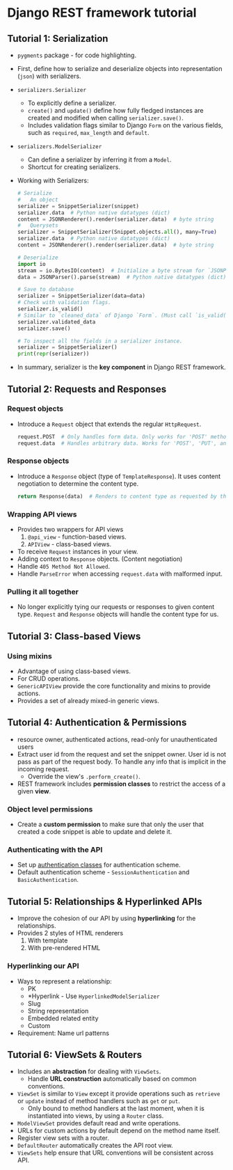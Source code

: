 # Django REST framework tutorial

## Tutorial 1: Serialization

- `pygments` package - for code highlighting.
- First, define how to serialize and deserialize objects into representation (`json`) with serializers.
- `serializers.Serializer`
  - To explicitly define a serializer.
  - `create()` and `update()` define how fully fledged instances are created and modified when calling `serializer.save()`.
  - Includes validation flags similar to Django `Form` on the various fields, such as `required`, `max_length` and `default`.
- `serializers.ModelSerializer`
  - Can define a serializer by inferring it from a `Model`.
  - Shortcut for creating serializers.
- Working with Serializers:

  ```py
  # Serialize
  #   An object
  serializer = SnippetSerializer(snippet)
  serializer.data  # Python native datatypes (dict)
  content = JSONRenderer().render(serializer.data)  # byte string
  #   Querysets
  serializer = SnippetSerializer(Snippet.objects.all(), many=True)
  serializer.data  # Python native datatypes (dict)
  content = JSONRenderer().render(serializer.data)  # byte string

  # Deserialize
  import io
  stream = io.BytesIO(content)  # Initialize a byte stream for `JSONParser`.
  data = JSONParser().parse(stream)  # Python native datatypes (dict)

  # Save to database
  serializer = SnippetSerializer(data=data)
  # Check with validation flags.
  serializer.is_valid()
  # Similar to `cleaned_data` of Django `Form`. (Must call `is_valid()` first)
  serializer.validated_data
  serializer.save()

  # To inspect all the fields in a serializer instance.
  serializer = SnippetSerializer()
  print(repr(serializer))
  ```

- In summary, serializer is the **key component** in Django REST framework.

## Tutorial 2: Requests and Responses

### Request objects

- Introduce a `Request` object that extends the regular `HttpRequest`.

  ```py
  request.POST  # Only handles form data. Only works for 'POST' method.
  request.data  # Handles arbitrary data. Works for 'POST', 'PUT', and 'PATCH' methods.
  ```

### Response objects

- Introduce a `Response` object (type of `TemplateResponse`). It uses content negotiation to determine the content type.

  ```py
  return Response(data)  # Renders to content type as requested by the client.
  ```

### Wrapping API views

- Provides two wrappers for API views
  1. `@api_view` - function-based views.
  2. `APIView` - class-based views.
- To receive `Request` instances in your view.
- Adding context to `Response` objects. (Content negotiation)
- Handle `405 Method Not Allowed`.
- Handle `ParseError` when accessing `request.data` with malformed input.

### Pulling it all together

- No longer explicitly tying our requests or responses to given content type. `Request` and `Response` objects will handle the content type for us.

## Tutorial 3: Class-based Views

### Using mixins

- Advantage of using class-based views.
- For CRUD operations.
- `GenericAPIView` provide the core functionality and mixins to provide actions.
- Provides a set of already mixed-in generic views.

## Tutorial 4: Authentication & Permissions

- resource owner, authenticated actions, read-only for unauthenticated users
- Extract user id from the request and set the snippet owner. User id is not pass as part of the request body. To handle any info that is implicit in the incoming request.
  - Override the view's `.perform_create()`.
- REST framework includes **permission classes** to restrict the access of a given **view**.

### Object level permissions

- Create a **custom permission** to make sure that only the user that created a code snippet is able to update and delete it.

### Authenticating with the API

- Set up [authentication classes](https://www.django-rest-framework.org/api-guide/authentication/) for authentication scheme.
- Default authentication scheme - `SessionAuthentication` and `BasicAuthentication`.

## Tutorial 5: Relationships & Hyperlinked APIs

- Improve the cohesion of our API by using **hyperlinking** for the relationships.
- Provides 2 styles of HTML renderers
  1. With template
  2. With pre-rendered HTML

### Hyperlinking our API

- Ways to represent a relationship:
  - PK
  - \*Hyperlink - Use `HyperlinkedModelSerializer`
  - Slug
  - String representation
  - Embedded related entity
  - Custom
- Requirement: Name url patterns

## Tutorial 6: ViewSets & Routers

- Includes an **abstraction** for dealing with `ViewSets`.
  - Handle **URL construction** automatically based on common conventions.
- `ViewSet` is similar to `View` except it provide operations such as `retrieve` or `update` instead of method handlers such as `get` or `put`.
  - Only bound to method handlers at the last moment, when it is instantiated into views, by using a `Router` class.
- `ModelViewSet` provides default read and write operations.
- URLs for custom actions by default depend on the method name itself.
- Register view sets with a router.
- `DefaultRouter` automatically creates the API root view.
- `ViewSets` help ensure that URL conventions will be consistent across API.
